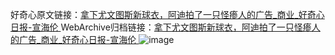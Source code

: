 好奇心原文链接：[拿下尤文图斯新球衣，阿迪拍了一只怪瘆人的广告_商业_好奇心日报-宣海伦 ](https://www.qdaily.com/articles/11614.html)
WebArchive归档链接：[拿下尤文图斯新球衣，阿迪拍了一只怪瘆人的广告_商业_好奇心日报-宣海伦 ](http://web.archive.org/web/20170126173725/http://www.qdaily.com:80/articles/11614.html)
![image](http://ww3.sinaimg.cn/large/007d5XDply1g3wacroayqj30u03t2b19)